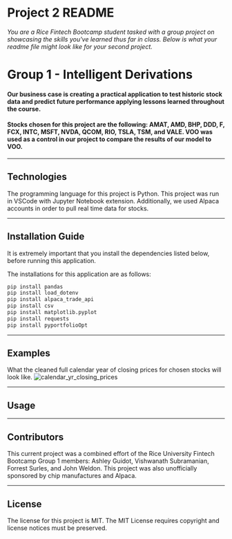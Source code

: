 # Project 2 README

*You are a Rice Fintech Bootcamp student tasked with a group project on showcasing the skills you've learned thus far in class. Below is what your readme file might look like for your second project.*

# Group 1 - Intelligent Derivations



####

####
#### Our business case is creating a practical application to test historic stock data and predict future performance applying lessons learned throughout the course.
####
#### Stocks chosen for this project are the following: AMAT, AMD, BHP, DDD, F, FCX, INTC, MSFT, NVDA, QCOM, RIO, TSLA, TSM, and VALE. VOO was used as a control in our project to compare the results of our model to VOO.
---

## Technologies

The programming language for this project is Python. This project was run in VSCode with Jupyter Notebook extension. Additionally, we used Alpaca accounts in order to pull real time data for stocks. 



---

## Installation Guide

It is extremely important that you install the dependencies listed below, before running this application.

The installations for this application are as follows:
```python
pip install pandas
pip install load_dotenv
pip install alpaca_trade_api
pip install csv
pip install matplotlib.pyplot
pip install requests
pip install pyportfolioOpt
```

---

## Examples

What the cleaned full calendar year of closing prices for chosen stocks will look like.
![calendar_yr_closing_prices](file:///C:/Users/Vivian/Desktop/Calendar%20Yr%20Closing%20Prices.png)


---

## Usage




---

## Contributors

This current project was a combined effort of the Rice University Fintech Bootcamp Group 1 members: Ashley Guidot, Vishwanath Subramanian, Forrest Surles, and John Weldon. This project was also unofficially sponsored by chip manufactures and Alpaca.

---

## License

The license for this project is MIT. The MIT License requires copyright and license notices must be preserved.
